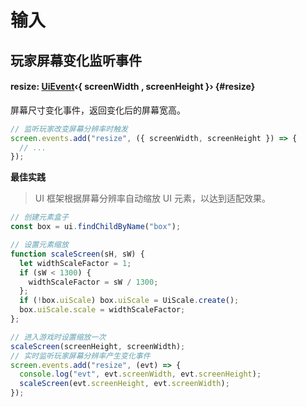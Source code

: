 <script setup>
import '/style.css'
</script>

# 输入

## 玩家屏幕变化监听事件

#### <font id="API" />resize<font id="Type">: [UiEvent](/ClientUI/UiEvent)‹{ screenWidth , screenHeight }›</font> {#resize}

屏幕尺寸变化事件，返回变化后的屏幕宽高。

```javascript
// 监听玩家改变屏幕分辨率时触发
screen.events.add("resize", ({ screenWidth, screenHeight }) => {
  // ...
});
```

**最佳实践**

> UI 框架根据屏幕分辨率自动缩放 UI 元素，以达到适配效果。

```javascript
// 创建元素盒子
const box = ui.findChildByName("box");

// 设置元素缩放
function scaleScreen(sH, sW) {
  let widthScaleFactor = 1;
  if (sW < 1300) {
    widthScaleFactor = sW / 1300;
  };
  if (!box.uiScale) box.uiScale = UiScale.create();
  box.uiScale.scale = widthScaleFactor;
};

// 进入游戏时设置缩放一次
scaleScreen(screenHeight, screenWidth);
// 实时监听玩家屏幕分辨率产生变化事件
screen.events.add("resize", (evt) => {
  console.log("evt", evt.screenWidth, evt.screenHeight);
  scaleScreen(evt.screenHeight, evt.screenWidth);
});
```
